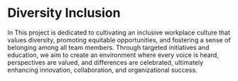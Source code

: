 # Diversity Inclusion
In This  project is dedicated to cultivating an inclusive workplace culture that values diversity, promoting equitable opportunities, and fostering a sense of belonging among all team members. Through targeted initiatives and education, we aim to create an environment where every voice is heard, perspectives are valued, and differences are celebrated, ultimately enhancing innovation, collaboration, and organizational success.
